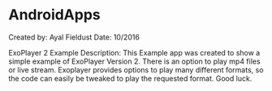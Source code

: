 # AndroidApps
Created by: Ayal Fieldust
Date: 10/2016

ExoPlayer 2 Example Description:
This Example app was created to show a simple example of ExoPlayer Version 2.
There is an option to play mp4 files or live stream.
Exoplayer provides options to play many different formats, so the code can easily be tweaked to play the requested format.
Good luck.